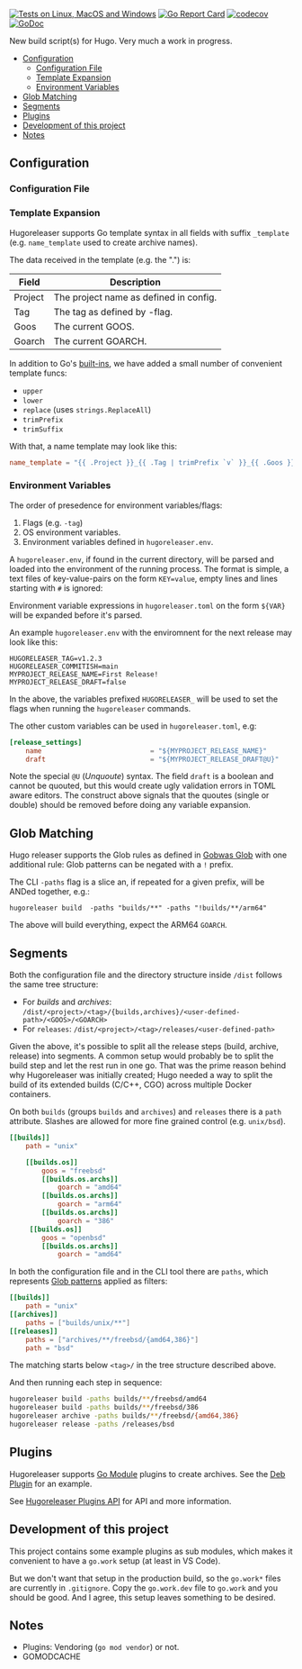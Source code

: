 [![Tests on Linux, MacOS and Windows](https://github.com/gohugoio/hugoreleaser/workflows/Test/badge.svg)](https://github.com/gohugoio/hugoreleaser/actions?query=workflow%3ATest)
[![Go Report Card](https://goreportcard.com/badge/github.com/gohugoio/hugoreleaser)](https://goreportcard.com/report/github.com/gohugoio/hugoreleaser)
[![codecov](https://codecov.io/gh/gohugoio/hugoreleaser/branch/main/graph/badge.svg?token=OWZ9RCAYWO)](https://codecov.io/gh/gohugoio/hugoreleaser)
[![GoDoc](https://godoc.org/github.com/gohugoio/hugoreleaser?status.svg)](https://godoc.org/github.com/gohugoio/hugoreleaser)

New build script(s) for Hugo. Very much a work in progress.

* [Configuration](#configuration)
    * [Configuration File](#configuration-file)
    * [Template Expansion](#template-expansion)
    * [Environment Variables](#environment-variables)
* [Glob Matching](#glob-matching)
* [Segments](#segments)
* [Plugins](#plugins)
* [Development of this project](#development-of-this-project)
* [Notes](#notes)

## Configuration

### Configuration File


### Template Expansion

Hugoreleaser supports Go template syntax in all fields with suffix `_template` (e.g. `name_template` used to create archive names).

The data received in the template (e.g. the ".") is:

| Field  | Description |
| ------------- | ------------- |
| Project  | The project name as defined in config.  |
| Tag      | The tag as defined by -flag.  |
| Goos     | The current GOOS.  |
| Goarch   | The current GOARCH.  |


In addition to Go's [built-ins](https://pkg.go.dev/text/template#hdr-Functions), we have added a small number of convenient template funcs:

* `upper`
* `lower`
* `replace` (uses `strings.ReplaceAll`)
* `trimPrefix`
* `trimSuffix`

With that, a name template may look like this:

```toml
name_template = "{{ .Project }}_{{ .Tag | trimPrefix `v` }}_{{ .Goos }}-{{ .Goarch }}"
```

### Environment Variables

The order of presedence for environment variables/flags:

1. Flags (e.g. `-tag`)
2. OS environment variables.
3. Environment variables defined in `hugoreleaser.env`.

A `hugoreleaser.env`, if found in the current directory, will be parsed and loaded into the environment of the running process. The format is simple, a text files of key-value-pairs on the form `KEY=value`, empty lines and lines starting with `#` is ignored:

Environment variable expressions in `hugoreleaser.toml` on the form `${VAR}` will be expanded before it's parsed.

An example `hugoreleaser.env` with the enviromnent for the next release may look like this:

```
HUGORELEASER_TAG=v1.2.3
HUGORELEASER_COMMITISH=main
MYPROJECT_RELEASE_NAME=First Release!
MYPROJECT_RELEASE_DRAFT=false
```

In the above, the variables prefixed `HUGORELEASER_` will be used to set the flags when running the `hugoreleaser` commands.

The other custom variables can be used in `hugoreleaser.toml`, e.g:

```toml
[release_settings]
    name                           = "${MYPROJECT_RELEASE_NAME}"
    draft                          = "${MYPROJECT_RELEASE_DRAFT@U}"
```

Note the special `@U` (_Unquoute_) syntax. The field `draft` is a boolean and cannot be quouted, but this would create ugly validation errors in TOML aware editors. The construct above signals that the quoutes (single or double) should be removed before doing any variable expansion.


## Glob Matching

Hugo releaser supports the Glob rules as defined in [Gobwas Glob](https://github.com/gobwas/glob) with one additional rule: Glob patterns can be negated with a `!` prefix.

The CLI `-paths` flag is a slice an, if repeated for a given prefix, will be ANDed together, e.g.:

```
hugoreleaser build  -paths "builds/**" -paths "!builds/**/arm64"
```

The above will build everything, expect the ARM64 `GOARCH`.

## Segments

Both the configuration file and the directory structure inside `/dist` follows the same tree structure: 

* For *builds* and *archives*: `/dist/<project>/<tag>/{builds,archives}/<user-defined-path>/<GOOS>/<GOARCH>`
* For `releases`: `/dist/<project>/<tag>/releases/<user-defined-path>`

Given the above, it's possible to split all the release steps (build, archive, release) into segments. A common setup would probably be to split the build step and let the rest run in one go. That was the prime reason behind why Hugoreleaser was initially created; Hugo needed a way to split the build of its extended builds (C/C++, CGO) across multiple Docker containers.

On both `builds` (groups `builds` and `archives`) and `releases` there is a `path` attribute. Slashes are allowed for more fine grained control (e.g. `unix/bsd`).

```toml
[[builds]]
    path = "unix"

    [[builds.os]]
        goos = "freebsd"
        [[builds.os.archs]]
            goarch = "amd64"
        [[builds.os.archs]]
            goarch = "arm64"
        [[builds.os.archs]]
            goarch = "386"
     [[builds.os]]
        goos = "openbsd"
        [[builds.os.archs]]
            goarch = "amd64"
```

In both the configuration file and in the CLI tool there are `paths`, which represents [Glob patterns](#glob-matching) applied as filters:

```toml
[[builds]]
    path = "unix"
[[archives]]
    paths = ["builds/unix/**"]
[[releases]]
    paths = ["archives/**/freebsd/{amd64,386}"]
    path = "bsd"
```

The matching starts below `<tag>/` in the tree structure described above.

And then running each step in sequence:

```bash
hugoreleaser build -paths builds/**/freebsd/amd64
hugoreleaser build -paths builds/**/freebsd/386
hugoreleaser archive -paths builds/**/freebsd/{amd64,386}
hugoreleaser release -paths /releases/bsd
```

## Plugins

Hugoreleaser supports [Go Module](https://go.dev/blog/using-go-modules) plugins to create archives. See the [Deb Plugin](https://github.com/gohugoio/hugoreleaser-archive-plugins/tree/main/deb) for an example.

See [Hugoreleaser Plugins API](https://github.com/gohugoio/hugoreleaser-plugins-api) for API and more information.


## Development of this project

This project contains some example plugins as sub modules, which makes it convenient to have a `go.work` setup (at least in VS Code).

But we don't want that setup in the production build, so the `go.work*` files are currently in `.gitignore`. Copy the `go.work.dev` file to `go.work` and you should be good. And I agree, this setup leaves something to be desired.

## Notes

* Plugins: Vendoring (`go mod vendor`) or not.
* GOMODCACHE